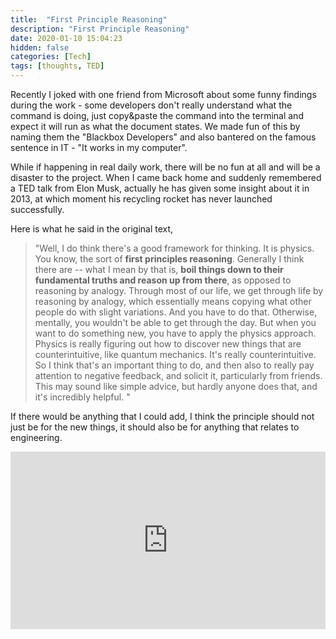 ```yaml
---
title:  "First Principle Reasoning"
description: "First Principle Reasoning"
date: 2020-01-10 15:04:23
hidden: false
categories: [Tech]
tags: [thoughts, TED]
---
```


Recently I joked with one friend from Microsoft about some funny findings during the work - some developers don't really understand what the command is doing, just copy&paste the command into the terminal and expect it will run as what the document states. We made fun of this by naming them the "Blackbox Developers" and also bantered on the famous sentence in IT - "It works in my computer".

While if happening in real daily work, there will be no fun at all and will be a disaster to the project. When I came back home and suddenly remembered a TED talk from Elon Musk, actually he has given some insight about it in 2013, at which moment his recycling rocket has never launched successfully. 

Here is what he said in the original text, 

> "Well, I do think there's a good framework for thinking. It is physics. You know, the sort of **first principles reasoning**. Generally I think there are -- what I mean by that is, **boil things down to their fundamental truths and reason up from there**, as opposed to reasoning by analogy. Through most of our life, we get through life by reasoning by analogy, which essentially means copying what other people do with slight variations. And you have to do that. Otherwise, mentally, you wouldn't be able to get through the day. But when you want to do something new, you have to apply the physics approach. Physics is really figuring out how to discover new things that are counterintuitive, like quantum mechanics. It's really counterintuitive. So I think that's an important thing to do, and then also to really pay attention to negative feedback, and solicit it, particularly from friends. This may sound like simple advice, but hardly anyone does that, and it's incredibly helpful. "

If there would be anything that I could add, I think the principle should not just be for the new things, it should also be for anything that relates to engineering.

<div style="max-width:854px"><div style="position:relative;height:0;padding-bottom:56.25%"><iframe src="https://embed.ted.com/talks/elon_musk_the_mind_behind_tesla_spacex_solarcity" width="854" height="480" style="position:absolute;left:0;top:0;width:100%;height:100%" frameborder="0" scrolling="no" allowfullscreen></iframe></div></div>
